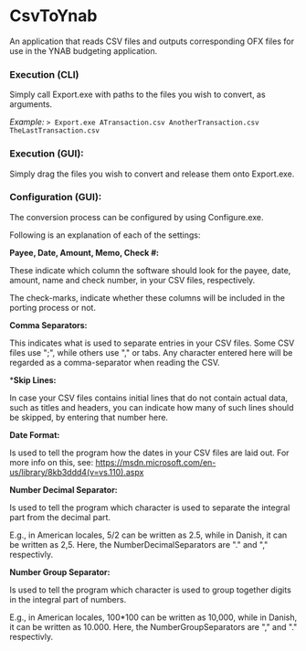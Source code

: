 # CsvToYnab
An application that reads CSV files and outputs corresponding OFX files for use in the YNAB budgeting application.

### Execution (CLI)
Simply call Export.exe with paths to the files you wish to convert, as arguments.

*Example:* `> Export.exe ATransaction.csv AnotherTransaction.csv TheLastTransaction.csv`
  
### Execution (GUI):
Simply drag the files you wish to convert and release them onto Export.exe.


### Configuration (GUI):
The conversion process can be configured by using Configure.exe.

Following is an explanation of each of the settings:

**Payee, Date, Amount, Memo, Check #:**

These indicate which column the software should look for the payee, date, amount, name and check number, in your CSV files, respectively.

The check-marks, indicate whether these columns will be included in the porting process or not.

**Comma Separators:**

This indicates what is used to separate entries in your CSV files.
Some CSV files use ";", while others use "," or tabs.
Any character entered here will be regarded as a comma-separator when reading the CSV.

***Skip Lines:**

In case your CSV files contains initial lines that do not contain actual data, such as titles and headers,
you can indicate how many of such lines should be skipped, by entering that number here.

**Date Format:**

Is used to tell the program how the dates in your CSV files are laid out.
For more info on this, see: https://msdn.microsoft.com/en-us/library/8kb3ddd4(v=vs.110).aspx

**Number Decimal Separator:**

Is used to tell the program which character is used to separate the integral part from the decimal part.

E.g., in American locales, 5/2 can be written as 2.5, while in Danish, it can be written as 2,5.
Here, the NumberDecimalSeparators are "." and "," respectivly.

**Number Group Separator:**

Is used to tell the program which character is used to group together digits in the integral part of numbers.

E.g., in American locales, 100*100 can be written as 10,000, while in Danish, it can be written as 10.000.
Here, the NumberGroupSeparators are "," and "." respectivly.
